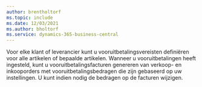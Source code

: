 ```yaml
---
author: brentholtorf
ms.topic: include
ms.date: 12/03/2021
ms.author: bholtorf
ms.service: dynamics-365-business-central
---
```

Voor elke klant of leverancier kunt u vooruitbetalingsvereisten definiëren voor alle artikelen of bepaalde artikelen. Wanneer u vooruitbetalingen heeft ingesteld, kunt u vooruitbetalingsfacturen genereren van verkoop- en inkooporders met vooruitbetalingsbedragen die zijn gebaseerd op uw instellingen. U kunt indien nodig de bedragen op de facturen wijzigen.  

